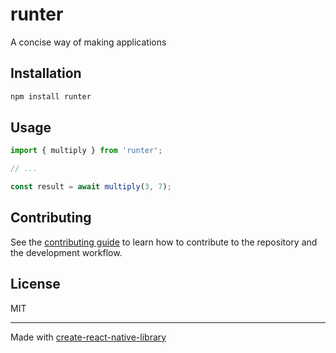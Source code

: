 # runter

A concise way of making applications

## Installation

```sh
npm install runter
```

## Usage

```js
import { multiply } from 'runter';

// ...

const result = await multiply(3, 7);
```

## Contributing

See the [contributing guide](CONTRIBUTING.md) to learn how to contribute to the repository and the development workflow.

## License

MIT

---

Made with [create-react-native-library](https://github.com/callstack/react-native-builder-bob)
